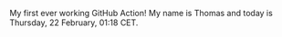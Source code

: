 My first ever working GitHub Action!
My name is Thomas and today is Thursday, 22 February, 01:18 CET. 
